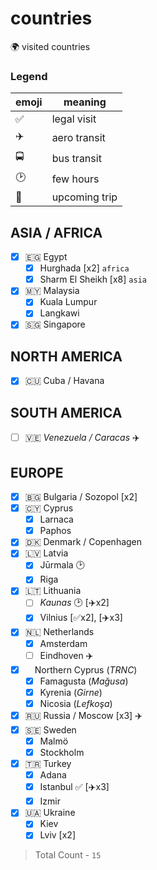 # countries

🌍 visited countries

### Legend

| emoji | meaning       |
| ----- | ------------- |
| ✅    | legal visit   |
| ✈️    | aero transit  |
| 🚍    | bus transit   |
| 🕑    | few hours     |
| 📅    | upcoming trip |

## ASIA / AFRICA

- [x] 🇪🇬 Egypt
  - [x] Hurghada [x2] `africa`
  - [x] Sharm El Sheikh [x8] `asia`
- [x] 🇲🇾 Malaysia
  - [x] Kuala Lumpur
  - [x] Langkawi
- [x] 🇸🇬 Singapore

## NORTH AMERICA

- [x] 🇨🇺 Cuba / Havana

## SOUTH AMERICA

- [ ] 🇻🇪 _Venezuela / Caracas_ ✈️

## EUROPE

- [x] 🇧🇬 Bulgaria / Sozopol [x2]
- [x] 🇨🇾 Cyprus
  - [x] Larnaca
  - [x] Paphos
- [x] 🇩🇰 Denmark / Copenhagen
- [x] 🇱🇻 Latvia
  - [x] Jūrmala 🕑
  - [x] Riga
- [x] 🇱🇹 Lithuania
  - [ ] _Kaunas_ 🕑 [✈️x2]
  - [x] Vilnius [✅x2], [✈️x3]
- [x] 🇳🇱 Netherlands
  - [x] Amsterdam
  - [ ] Eindhoven ✈️
- [x] <img src="https://res.cloudinary.com/dzsjwgjii/image/upload/v1545584840/trnc-flag.png" height="11rem" /> Northern Cyprus (_TRNC_)
  - [x] Famagusta (_Mağusa_)
  - [x] Kyrenia (_Girne_)
  - [x] Nicosia (_Lefkoşa_)
- [x] 🇷🇺 Russia / Moscow [x3] ✈️
- [x] 🇸🇪 Sweden
  - [x] Malmö
  - [x] Stockholm
- [x] 🇹🇷 Turkey
  - [x] Adana
  - [x] Istanbul ✅ [✈️x3]
  - [x] Izmir
- [x] 🇺🇦 Ukraine
  - [x] Kiev
  - [x] Lviv [x2]

> Total Count - `15`
